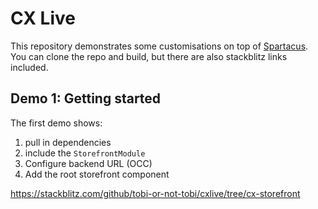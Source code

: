 # CX Live

This repository demonstrates some customisations on top of [Spartacus](https://github.com/SAP/cloud-commerce-spartacus-storefront). You can clone the repo and build, but there are also stackblitz links included. 

## Demo 1: Getting started
The first demo shows:
1. pull in dependencies
2. include the `StorefrontModule`
3. Configure backend URL (OCC)
4. Add the root storefront component

https://stackblitz.com/github/tobi-or-not-tobi/cxlive/tree/cx-storefront
